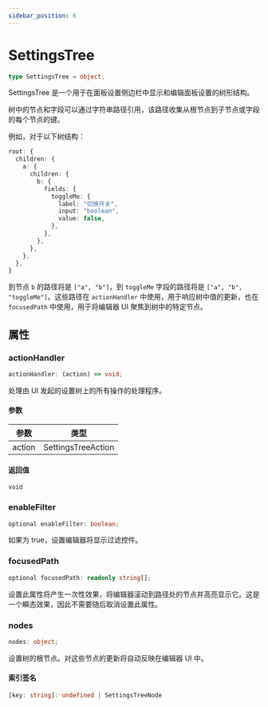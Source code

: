 ```yaml
---
sidebar_position: 6
---
```


# SettingsTree

```typescript
type SettingsTree = object;
```

SettingsTree 是一个用于在面板设置侧边栏中显示和编辑面板设置的树形结构。

树中的节点和字段可以通过字符串路径引用，该路径收集从根节点到子节点或字段的每个节点的键。

例如，对于以下树结构：

```typescript
root: {
  children: {
    a: {
      children: {
        b: {
          fields: {
            toggleMe: {
              label: "切换开关",
              input: "boolean",
              value: false,
            },
          },
        },
      },
    },
  },
}
```

到节点 `b` 的路径将是 `["a", "b"]`，到 `toggleMe` 字段的路径将是 `["a", "b", "toggleMe"]`。这些路径在 `actionHandler` 中使用，用于响应树中值的更新，也在 `focusedPath` 中使用，用于将编辑器 UI 聚焦到树中的特定节点。

## 属性

### actionHandler

```typescript
actionHandler: (action) => void;
```

处理由 UI 发起的设置树上的所有操作的处理程序。

#### 参数

| 参数   | 类型                    |
| ------ | ----------------------- |
| action | SettingsTreeAction      |

#### 返回值

`void`

### enableFilter

```typescript
optional enableFilter: boolean;
```

如果为 true，设置编辑器将显示过滤控件。

### focusedPath

```typescript
optional focusedPath: readonly string[];
```

设置此属性将产生一次性效果，将编辑器滚动到路径处的节点并高亮显示它。这是一个瞬态效果，因此不需要随后取消设置此属性。

### nodes

```typescript
nodes: object;
```

设置树的根节点。对这些节点的更新将自动反映在编辑器 UI 中。

#### 索引签名

```typescript
[key: string]: undefined | SettingsTreeNode
```
